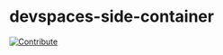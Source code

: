 # devspaces-side-container
[![Contribute](https://upload.wikimedia.org/wikipedia/commons/thumb/9/9a/Visual_Studio_Code_1.35_icon.svg/2048px-Visual_Studio_Code_1.35_icon.svg.png)](https://devspaces.apps.cluster-sdkjx.sdkjx.sandbox1743.opentlc.com/f?url=https://github.com/agiertli/devspaces-side-container)
